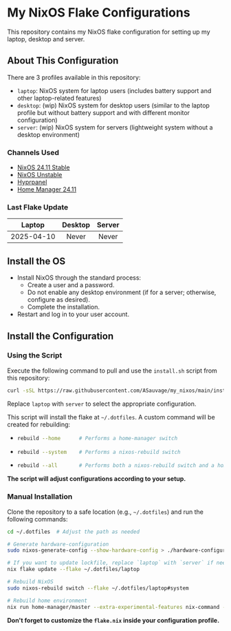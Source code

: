 # My NixOS Flake Configurations

This repository contains my NixOS flake configuration for setting up my laptop, desktop and server.

## About This Configuration

There are 3 profiles available in this repository:

- `laptop`: NixOS system for laptop users (includes battery support and other laptop-related features)
- `desktop`: (wip) NixOS system for desktop users (similar to the laptop profile but without battery support and with different monitor configuration)
- `server`: (wip) NixOS system for servers (lightweight system without a desktop environment)

### Channels Used

- [NixOS 24.11 Stable](https://github.com/nixos/nixpkgs/tree/nixos-24.11)
- [NixOS Unstable](https://github.com/nixos/nixpkgs/tree/nixos-unstable)
- [Hyprpanel](https://github.com/jas-singhfsu/hyprpanel)
- [Home Manager 24.11](https://github.com/nix-community/home-manager/tree/release-24.11)

### Last Flake Update

| Laptop     | Desktop    | Server     |
| :--------: | :--------: | :--------: |
| 2025-04-10 | Never      | Never      |

## Install the OS

- Install NixOS through the standard process:
  - Create a user and a password.
  - Do not enable any desktop environment (if for a server; otherwise, configure as desired).
  - Complete the installation.
- Restart and log in to your user account.

## Install the Configuration

### Using the Script

Execute the following command to pull and use the `install.sh` script from this repository:

```sh
curl -sSL https://raw.githubusercontent.com/ASauvage/my_nixos/main/install.sh | nix-shell -p git --run "sh -s -- --profile laptop"
```

Replace `laptop` with `server` to select the appropriate configuration.

This script will install the flake at `~/.dotfiles`. A custom command will be created for rebuilding:

- ```sh
  rebuild --home      # Performs a home-manager switch
  ```

- ```sh
  rebuild --system    # Performs a nixos-rebuild switch
  ```

- ```sh
  rebuild --all       # Performs both a nixos-rebuild switch and a home-manager switch
  ```

**The script will adjust configurations according to your setup.**

### Manual Installation

Clone the repository to a safe location (e.g., `~/.dotfiles`) and run the following commands:

```sh
cd ~/.dotfiles  # Adjust the path as needed

# Generate hardware-configuration
sudo nixos-generate-config --show-hardware-config > ./hardware-configuration.nix

# If you want to update lockfile, replace `laptop` with `server` if needed
nix flake update --flake ~/.dotfiles/laptop

# Rebuild NixOS
sudo nixos-rebuild switch --flake ~/.dotfiles/laptop#system 

# Rebuild home environment
nix run home-manager/master --extra-experimental-features nix-command --extra-experimental-features flakes -- switch --flake ~/.dotfiles/laptop#user
```

**Don't forget to customize the `flake.nix` inside your configuration profile.**
